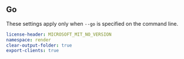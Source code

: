 ## Go

These settings apply only when `--go` is specified on the command line.

``` yaml $(go)
license-header: MICROSOFT_MIT_NO_VERSION
namespace: render
clear-output-folder: true
export-clients: true
```
